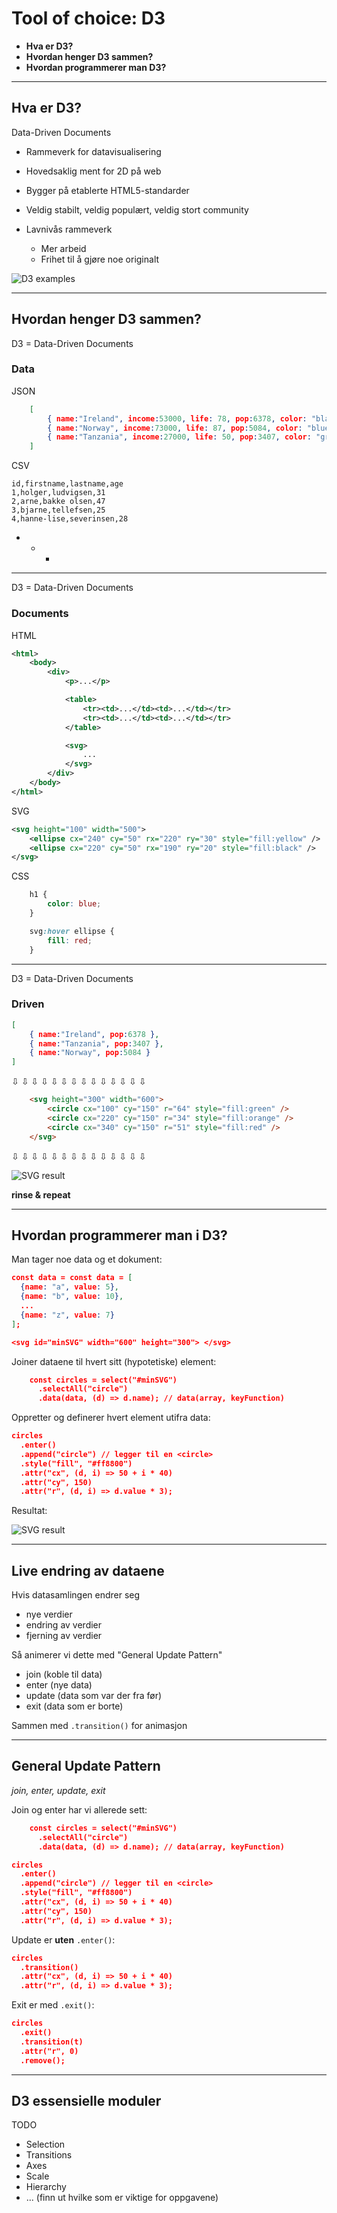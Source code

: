 Tool of choice: D3
===================

* **Hva er D3?**
* **Hvordan henger D3 sammen?**
* **Hvordan programmerer man D3?**

***

Hva er D3?
-----------

Data-Driven Documents

* Rammeverk for datavisualisering

* Hovedsaklig ment for 2D på web

* Bygger på etablerte HTML5-standarder

* Veldig stabilt, veldig populært, veldig stort community

* Lavnivås rammeverk
    * Mer arbeid
    * Frihet til å gjøre noe originalt

![D3 examples](/img/d3-examples.jpg)

***

Hvordan henger D3 sammen?
--------------------------

D3 = Data-Driven Documents

### Data ###

JSON

~~~json
    [
        { name:"Ireland", income:53000, life: 78, pop:6378, color: "black" },
        { name:"Norway", income:73000, life: 87, pop:5084, color: "blue" },
        { name:"Tanzania", income:27000, life: 50, pop:3407, color: "grey" }
    ]
~~~

CSV


    id,firstname,lastname,age
    1,holger,ludvigsen,31
    2,arne,bakke olsen,47
    3,bjarne,tellefsen,25
    4,hanne-lise,severinsen,28

+ + +

***

D3 = Data-Driven Documents

### Documents ###

HTML

~~~xml
<html>
    <body>
        <div>
            <p>...</p>

            <table>
                <tr><td>...</td><td>...</td></tr>
                <tr><td>...</td><td>...</td></tr>
            </table>

            <svg>
                ...
            </svg>
        </div>
    </body>
</html>
~~~

SVG

~~~xml
<svg height="100" width="500">
    <ellipse cx="240" cy="50" rx="220" ry="30" style="fill:yellow" />
    <ellipse cx="220" cy="50" rx="190" ry="20" style="fill:black" />
</svg>
~~~

CSS

~~~css
    h1 {
        color: blue;
    }

    svg:hover ellipse {
        fill: red;
    }
~~~

***

D3 = Data-Driven Documents

### Driven ###

~~~json
[
    { name:"Ireland", pop:6378 },
    { name:"Tanzania", pop:3407 },
    { name:"Norway", pop:5084 }
]
~~~

&#8681; &#8681; &#8681; &#8681; &#8681; &#8681; &#8681; &#8681; &#8681; &#8681; &#8681; &#8681; &#8681; &#8681;

~~~html
    <svg height="300" width="600">
        <circle cx="100" cy="150" r="64" style="fill:green" />
        <circle cx="220" cy="150" r="34" style="fill:orange" />
        <circle cx="340" cy="150" r="51" style="fill:red" />
    </svg>
~~~

&#8681; &#8681; &#8681; &#8681; &#8681; &#8681; &#8681; &#8681; &#8681; &#8681; &#8681; &#8681; &#8681; &#8681;

![SVG result](/img/svg-example.png)

**rinse & repeat**

***

Hvordan programmerer man i D3?
-------------------------------

Man tager noe data og et dokument:

~~~json
const data = const data = [
  {name: "a", value: 5}, 
  {name: "b", value: 10}, 
  ...
  {name: "z", value: 7}
];

<svg id="minSVG" width="600" height="300"> </svg>
~~~

Joiner dataene til hvert sitt (hypotetiske) element:

~~~json
    const circles = select("#minSVG")
      .selectAll("circle")
      .data(data, (d) => d.name); // data(array, keyFunction)
~~~

Oppretter og definerer hvert element utifra data:

~~~json
circles
  .enter()
  .append("circle") // legger til en <circle>
  .style("fill", "#ff8800")
  .attr("cx", (d, i) => 50 + i * 40)
  .attr("cy", 150)
  .attr("r", (d, i) => d.value * 3);
~~~

Resultat:

![SVG result](/img/svg-example2.png)

***

Live endring av dataene
------------------------

Hvis datasamlingen endrer seg

* nye verdier
* endring av verdier
* fjerning av verdier

Så animerer vi dette med "General Update Pattern"
* join (koble til data)
* enter (nye data)
* update (data som var der fra før)
* exit (data som er borte)

Sammen med `.transition()` for animasjon

***

General Update Pattern
-----------------------

*join, enter, update, exit*

Join og enter har vi allerede sett:

~~~json
    const circles = select("#minSVG")
      .selectAll("circle")
      .data(data, (d) => d.name); // data(array, keyFunction)
~~~

~~~json
circles
  .enter()
  .append("circle") // legger til en <circle>
  .style("fill", "#ff8800")
  .attr("cx", (d, i) => 50 + i * 40)
  .attr("cy", 150)
  .attr("r", (d, i) => d.value * 3);
~~~

Update er **uten** `.enter()`:

~~~json
circles
  .transition()
  .attr("cx", (d, i) => 50 + i * 40)
  .attr("r", (d, i) => d.value * 3);
~~~

Exit er med `.exit()`:

~~~json
circles
  .exit()
  .transition(t)
  .attr("r", 0)
  .remove();
~~~

***

D3 essensielle moduler
----------------------------

TODO

* Selection
* Transitions
* Axes
* Scale
* Hierarchy
* ... (finn ut hvilke som er viktige for oppgavene)

